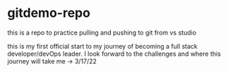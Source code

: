 # gitdemo-repo
this is a repo to practice pulling and pushing to git from vs studio

this is my first official start to my journey of becoming a full stack developer/devOps leader. I look forward to the challenges and where this journey will take me -> 3/17/22
